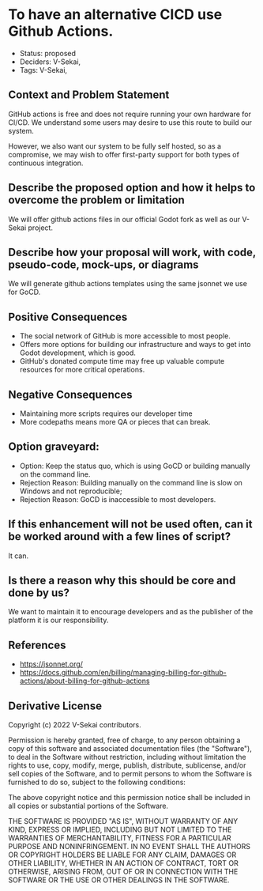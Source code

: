# To have an alternative CICD use Github Actions.

- Status: proposed <!-- draft | rejected | accepted | deprecated | superseded by -->
- Deciders: V-Sekai,
- Tags: V-Sekai,

## Context and Problem Statement

GitHub actions is free and does not require running your own hardware for CI/CD.
We understand some users may desire to use this route to build our system.

However, we also want our system to be fully self hosted, so as a compromise,
we may wish to offer first-party support for both types of continuous integration.

## Describe the proposed option and how it helps to overcome the problem or limitation

We will offer github actions files in our official Godot fork as well as our V-Sekai project.

## Describe how your proposal will work, with code, pseudo-code, mock-ups, or diagrams

We will generate github actions templates using the same jsonnet we use for GoCD.

## Positive Consequences <!-- optional -->

- The social network of GitHub is more accessible to most people.
- Offers more options for building our infrastructure and ways to get into Godot development, which is good.
- GitHub's donated compute time may free up valuable compute resources for more critical operations.

## Negative Consequences <!-- optional -->

- Maintaining more scripts requires our developer time
- More codepaths means more QA or pieces that can break.

## Option graveyard:

- Option: Keep the status quo, which is using GoCD or building manually on the command line.
- Rejection Reason: Building manually on the command line is slow on Windows and not reproducible;
- Rejection Reason: GoCD is inaccessible to most developers.

## If this enhancement will not be used often, can it be worked around with a few lines of script?

It can.

## Is there a reason why this should be core and done by us?

We want to maintain it to encourage developers and as the publisher of the platform it is our responsibility.

## References <!-- optional and numbers of links can vary -->

- https://jsonnet.org/
- https://docs.github.com/en/billing/managing-billing-for-github-actions/about-billing-for-github-actions

## Derivative License

Copyright (c) 2022 V-Sekai contributors.

Permission is hereby granted, free of charge, to any person obtaining a copy
of this software and associated documentation files (the "Software"), to deal
in the Software without restriction, including without limitation the rights
to use, copy, modify, merge, publish, distribute, sublicense, and/or sell
copies of the Software, and to permit persons to whom the Software is
furnished to do so, subject to the following conditions:

The above copyright notice and this permission notice shall be included in all
copies or substantial portions of the Software.

THE SOFTWARE IS PROVIDED "AS IS", WITHOUT WARRANTY OF ANY KIND, EXPRESS OR
IMPLIED, INCLUDING BUT NOT LIMITED TO THE WARRANTIES OF MERCHANTABILITY,
FITNESS FOR A PARTICULAR PURPOSE AND NONINFRINGEMENT. IN NO EVENT SHALL THE
AUTHORS OR COPYRIGHT HOLDERS BE LIABLE FOR ANY CLAIM, DAMAGES OR OTHER
LIABILITY, WHETHER IN AN ACTION OF CONTRACT, TORT OR OTHERWISE, ARISING FROM,
OUT OF OR IN CONNECTION WITH THE SOFTWARE OR THE USE OR OTHER DEALINGS IN THE
SOFTWARE.
